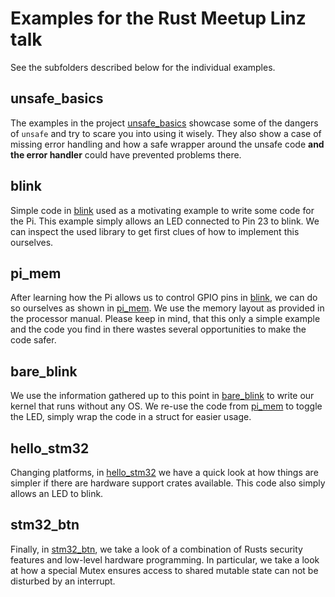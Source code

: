 # Examples for the Rust Meetup Linz talk

See the subfolders described below for the individual examples.

## unsafe_basics
The examples in the project [unsafe_basics](unsafe_basics) showcase some of the dangers of `unsafe` and try to scare you into using it wisely.
They also show a case of missing error handling and how a safe wrapper around the unsafe code **and the error handler** could have prevented problems there.

## blink
Simple code in [blink](blink) used as a motivating example to write some code for the Pi.
This example simply allows an LED connected to Pin 23 to blink.
We can inspect the used library to get first clues of how to implement this ourselves.

## pi_mem
After learning how the Pi allows us to control GPIO pins in [blink](blink), 
we can do so ourselves as shown in [pi_mem](pi_mem). We use the memory layout as provided in the processor manual.
Please keep in mind, that this only a simple example and the code you find in there wastes several opportunities to make the code safer.

## bare_blink
We use the information gathered up to this point in [bare_blink](bare_blink) to write our kernel that runs without any OS. 
We re-use the code from [pi_mem](pi_mem) to toggle the LED, simply wrap the code in a struct for easier usage.

## hello_stm32
Changing platforms, in [hello_stm32](hello_stm32) we have a quick look at how things are simpler if there are hardware support crates available.
This code also simply allows an LED to blink.

## stm32_btn
Finally, in [stm32_btn](stm32_btn), we take a look of a combination of Rusts security features and low-level hardware programming.
In particular, we take a look at how a special Mutex ensures access to shared mutable state can not be disturbed by an interrupt.
